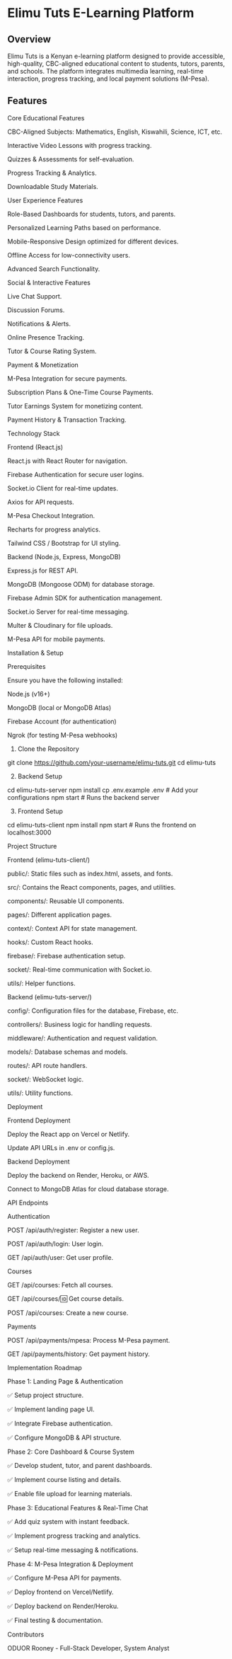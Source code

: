 
# Elimu Tuts E-Learning Platform

## Overview

Elimu Tuts is a Kenyan e-learning platform designed to provide accessible, high-quality, CBC-aligned educational content to students, tutors, parents, and schools. The platform integrates multimedia learning, real-time interaction, progress tracking, and local payment solutions (M-Pesa).

## Features

Core Educational Features

CBC-Aligned Subjects: Mathematics, English, Kiswahili, Science, ICT, etc.

Interactive Video Lessons with progress tracking.

Quizzes & Assessments for self-evaluation.

Progress Tracking & Analytics.

Downloadable Study Materials.


User Experience Features

Role-Based Dashboards for students, tutors, and parents.

Personalized Learning Paths based on performance.

Mobile-Responsive Design optimized for different devices.

Offline Access for low-connectivity users.

Advanced Search Functionality.


Social & Interactive Features

Live Chat Support.

Discussion Forums.

Notifications & Alerts.

Online Presence Tracking.

Tutor & Course Rating System.


Payment & Monetization

M-Pesa Integration for secure payments.

Subscription Plans & One-Time Course Payments.

Tutor Earnings System for monetizing content.

Payment History & Transaction Tracking.


Technology Stack

Frontend (React.js)

React.js with React Router for navigation.

Firebase Authentication for secure user logins.

Socket.io Client for real-time updates.

Axios for API requests.

M-Pesa Checkout Integration.

Recharts for progress analytics.

Tailwind CSS / Bootstrap for UI styling.


Backend (Node.js, Express, MongoDB)

Express.js for REST API.

MongoDB (Mongoose ODM) for database storage.

Firebase Admin SDK for authentication management.

Socket.io Server for real-time messaging.

Multer & Cloudinary for file uploads.

M-Pesa API for mobile payments.



Installation & Setup

Prerequisites

Ensure you have the following installed:

Node.js (v16+)

MongoDB (local or MongoDB Atlas)

Firebase Account (for authentication)

Ngrok (for testing M-Pesa webhooks)


1. Clone the Repository

git clone https://github.com/your-username/elimu-tuts.git
cd elimu-tuts

2. Backend Setup

cd elimu-tuts-server
npm install
cp .env.example .env  # Add your configurations
npm start  # Runs the backend server

3. Frontend Setup

cd elimu-tuts-client
npm install
npm start  # Runs the frontend on localhost:3000


Project Structure

Frontend (elimu-tuts-client/)

public/: Static files such as index.html, assets, and fonts.

src/: Contains the React components, pages, and utilities.

components/: Reusable UI components.

pages/: Different application pages.

context/: Context API for state management.

hooks/: Custom React hooks.

firebase/: Firebase authentication setup.

socket/: Real-time communication with Socket.io.

utils/: Helper functions.


Backend (elimu-tuts-server/)

config/: Configuration files for the database, Firebase, etc.

controllers/: Business logic for handling requests.

middleware/: Authentication and request validation.

models/: Database schemas and models.

routes/: API route handlers.

socket/: WebSocket logic.

utils/: Utility functions.


Deployment

Frontend Deployment

Deploy the React app on Vercel or Netlify.

Update API URLs in .env or config.js.


Backend Deployment

Deploy the backend on Render, Heroku, or AWS.

Connect to MongoDB Atlas for cloud database storage.


API Endpoints

Authentication

POST /api/auth/register: Register a new user.

POST /api/auth/login: User login.

GET /api/auth/user: Get user profile.


Courses

GET /api/courses: Fetch all courses.

GET /api/courses/:id: Get course details.

POST /api/courses: Create a new course.


Payments

POST /api/payments/mpesa: Process M-Pesa payment.

GET /api/payments/history: Get payment history.



Implementation Roadmap

Phase 1: Landing Page & Authentication

✅ Setup project structure.

✅ Implement landing page UI.

✅ Integrate Firebase authentication.

✅ Configure MongoDB & API structure.


Phase 2: Core Dashboard & Course System

✅ Develop student, tutor, and parent dashboards.

✅ Implement course listing and details.

✅ Enable file upload for learning materials.


Phase 3: Educational Features & Real-Time Chat

✅ Add quiz system with instant feedback.

✅ Implement progress tracking and analytics.

✅ Setup real-time messaging & notifications.


Phase 4: M-Pesa Integration & Deployment

✅ Configure M-Pesa API for payments.

✅ Deploy frontend on Vercel/Netlify.

✅ Deploy backend on Render/Heroku.

✅ Final testing & documentation.



Contributors

ODUOR Rooney - Full-Stack Developer, System Analyst


